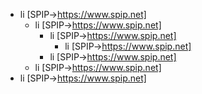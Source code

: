 - li [SPIP->https://www.spip.net]
  - li [SPIP->https://www.spip.net]
    - li [SPIP->https://www.spip.net]
      - li [SPIP->https://www.spip.net]
    - li [SPIP->https://www.spip.net]
  - li [SPIP->https://www.spip.net]
- li [SPIP->https://www.spip.net]